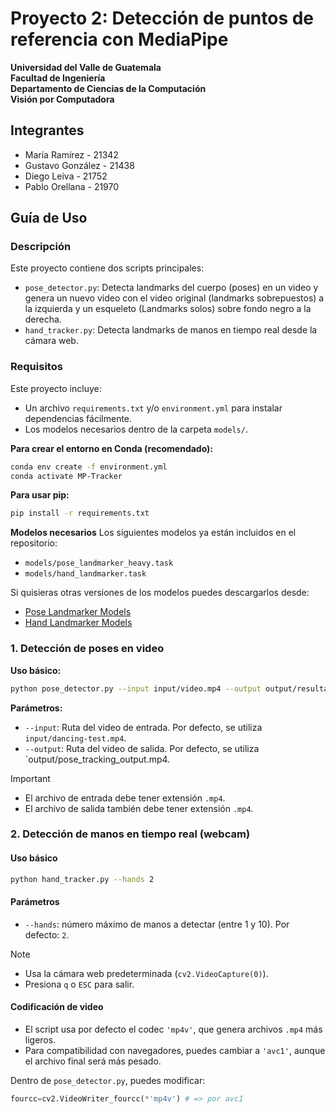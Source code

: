 # Proyecto 2: Detección de puntos de referencia con MediaPipe

**Universidad del Valle de Guatemala**  
**Facultad de Ingeniería**  
**Departamento de Ciencias de la Computación**  
**Visión por Computadora**

## Integrantes

- María Ramírez - 21342  
- Gustavo González - 21438  
- Diego Leiva - 21752  
- Pablo Orellana - 21970  

## Guía de Uso

### Descripción

Este proyecto contiene dos scripts principales:

- `pose_detector.py`: Detecta landmarks del cuerpo (poses) en un video y genera un nuevo video con el video original (landmarks sobrepuestos) a la izquierda y un esqueleto (Landmarks solos) sobre fondo negro a la derecha.
- `hand_tracker.py`: Detecta landmarks de manos en tiempo real desde la cámara web.

### Requisitos

Este proyecto incluye:

- Un archivo `requirements.txt` y/o `environment.yml` para instalar dependencias fácilmente.
- Los modelos necesarios dentro de la carpeta `models/`.

**Para crear el entorno en Conda (recomendado):**

```bash
conda env create -f environment.yml
conda activate MP-Tracker
```

**Para usar pip:**

```bash
pip install -r requirements.txt
```

**Modelos necesarios**
Los siguientes modelos ya están incluidos en el repositorio:

- `models/pose_landmarker_heavy.task`
- `models/hand_landmarker.task`

Si quisieras otras versiones de los modelos puedes descargarlos desde:

- [Pose Landmarker Models](https://developers.google.com/mediapipe/solutions/vision/pose_landmarker#models)
- [Hand Landmarker Models](https://developers.google.com/mediapipe/solutions/vision/hand_landmarker#models)

### 1. Detección de poses en video

**Uso básico:**

```bash
python pose_detector.py --input input/video.mp4 --output output/resultado.mp4
```

**Parámetros:**

- `--input`: Ruta del video de entrada. Por defecto, se utiliza `input/dancing-test.mp4`. 
- `--output`: Ruta del video de salida. Por defecto, se utiliza `output/pose_tracking_output.mp4.

> [!IMPORTANT]
>
> - El archivo de entrada debe tener extensión `.mp4`.
> - El archivo de salida también debe tener extensión `.mp4`.

### 2. Detección de manos en tiempo real (webcam)

#### Uso básico

```bash
python hand_tracker.py --hands 2
```

#### Parámetros

- `--hands`: número máximo de manos a detectar (entre 1 y 10). Por defecto: `2`.

> [!NOTE]
>
> - Usa la cámara web predeterminada (`cv2.VideoCapture(0)`).
> - Presiona `q` o `ESC` para salir.

#### Codificación de video

- El script usa por defecto el codec `'mp4v'`, que genera archivos `.mp4` más ligeros.
- Para compatibilidad con navegadores, puedes cambiar a `'avc1'`, aunque el archivo final será más pesado.

Dentro de `pose_detector.py`, puedes modificar:

```python
fourcc=cv2.VideoWriter_fourcc(*'mp4v') # => por avc1
```
